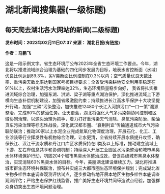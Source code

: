 # 湖北新闻搜集器(一级标题)
## 每天爬去湖北各大网站的新闻(二级标题)
**发布时间：2023年02月11日07:37 来源： 湖北日报(有链接)**

**作者：马鹏飞**

这是一段示例文字。省生态环境厅公布2023年全省生态环境工作要点。今年，湖北将以推进流域综合治理为基础的四化同步发展为目标，地表水省控断面（水域）优良比例达到89.3%，劣Ⅴ类断面比例控制在0.3%以内；空气质量优良天数比率、重污染天数比率达到国家考核目标要求；全省受污染耕地安全利用率稳定在91%以上，农村生活污水治理率达32%，生态环境质量稳步向好， 我省将扎实推进流域综合治理，加强东湖、洪湖、梁子湖等重点湖泊保护，深化推进流域上下游横向生态补偿机制建设，加强省级激励约束；持续推进长江高水平保护十大攻坚提升行动，加强“三磷”污染整治，加快推进12480个长江入河排污口“一口一策”溯源整治，完成80%的整治任务。让天更蓝，湖北将强化大气多污染物协同控制和区域协同治理，以源头治理为抓手，着力打好重污染天气消除、臭氧污染防治、柴油货车污染治理等标志性战役，深化武汉都市圈、“襄荆荆宜”传输通道城市大气污染联防联治；推动30家以上水泥企业完成氮氧化物深度治理，开展石化、化工、工业涂装等行业挥发性有机物综合治理。让水更清，全省持续开展水质提升攻坚，确保长江、汉江干流水质和丹江口库区水质保持在Ⅱ类及以上标准，推动建立流域上下游、左右岸信息共享和协调机制；持续深入开展工业园区水污染整治和城市黑臭水体环境保护行动，巩固204个城市黑臭水体整治成效，督促县级城市黑臭水体整治，实现消除60%黑臭水体的目标。今年，美丽湖北建设继续加力。湖北将推进城市群生态环境共保联治，颁布并实施三大都市圈生态环境保护规划；完成湖北省生物多样性本底调查观测评估试点，逐步推动各地开展本地区生物多样性本底调查观测评估；严格生态保护红线监管，推广美好生态环境共同缔造试点经验，加强群众身边突出生态环境问题治理。
